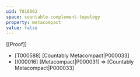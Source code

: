 ```yaml
---
uid: T016562
space: countable-complement-topology
property: metacompact
value: false
---
```

[[Proof]]

* [T000588] [Countably Metacompact|P000033]
* [I000016] [Metacompact|P000031] => [Countably Metacompact|P000033]

